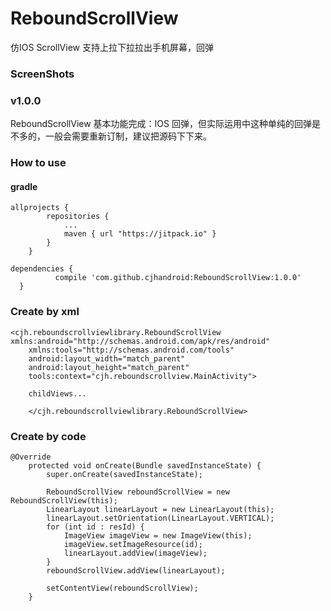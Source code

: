 # ReboundScrollView
仿IOS ScrollView 支持上拉下拉拉出手机屏幕，回弹

### ScreenShots

### v1.0.0

ReboundScrollView 基本功能完成：IOS 回弹，但实际运用中这种单纯的回弹是不多的，一般会需要重新订制，建议把源码下下来。

### How to use

#### gradle

```
allprojects {
		repositories {
			...
			maven { url "https://jitpack.io" }
		}
	}
```

  ```
  dependencies {
	        compile 'com.github.cjhandroid:ReboundScrollView:1.0.0'
	}
  ```
  
### Create by xml

```
<cjh.reboundscrollviewlibrary.ReboundScrollView xmlns:android="http://schemas.android.com/apk/res/android"
    xmlns:tools="http://schemas.android.com/tools"
    android:layout_width="match_parent"
    android:layout_height="match_parent"
    tools:context="cjh.reboundscrollview.MainActivity">
    
    childViews...
    
    </cjh.reboundscrollviewlibrary.ReboundScrollView>
```
        
### Create by code

```
@Override
    protected void onCreate(Bundle savedInstanceState) {
        super.onCreate(savedInstanceState);

        ReboundScrollView reboundScrollView = new ReboundScrollView(this);
        LinearLayout linearLayout = new LinearLayout(this);
        linearLayout.setOrientation(LinearLayout.VERTICAL);
        for (int id : resId) {
            ImageView imageView = new ImageView(this);
            imageView.setImageResource(id);
            linearLayout.addView(imageView);
        }
        reboundScrollView.addView(linearLayout);

        setContentView(reboundScrollView);
    }
```
